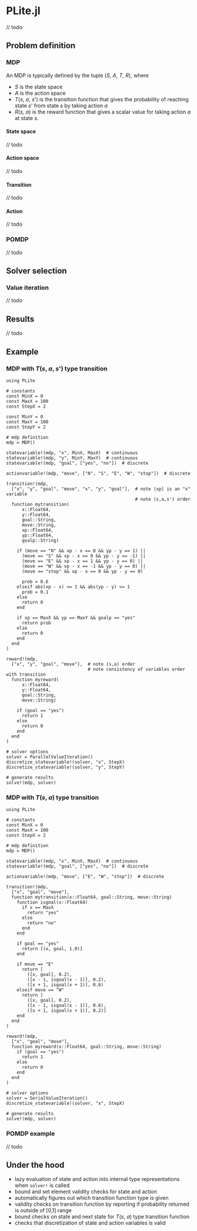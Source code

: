 # PLite.jl

// todo

## Problem definition

### MDP

An MDP is typically defined by the tuple (*S*, *A*, *T*, *R*), where

* *S* is the state space
* *A* is the action space
* *T*(*s*, *a*, *s*') is the transition function that gives the probability of reaching state *s*' from state s by taking action *a*
* *R*(*s*, *a*) is the reward function that gives a scalar value for taking action *a* at state *s*.

#### State space

// todo

#### Action space

// todo

#### Transition

// todo

#### Action

// todo

### POMDP

// todo

## Solver selection

### Value iteration

// todo

## Results

// todo

## Example

### MDP with *T*(*s*, *a*, *s*') type transition

```
using PLite

# constants
const MinX = 0
const MaxX = 100
const StepX = 2

const MinY = 0
const MaxY = 100
const StepY = 2

# mdp definition
mdp = MDP()

statevariable!(mdp, "x", MinX, MaxX)  # continuous
statevariable!(mdp, "y", MinY, MaxY)  # continuous
statevariable!(mdp, "goal", ["yes", "no"])  # discrete

actionvariable!(mdp, "move", ["N", "S", "E", "W", "stop"])  # discrete

transition!(mdp,
  ["x", "y", "goal", "move", "x", "y", "goal"],  # note |xp| is an "x" variable
                                                 # note (s,a,s') order
  function mytransition(
      x::Float64,
      y::Float64,
      goal::String,
      move::String,
      xp::Float64,
      yp::Float64,
      goalp::String)

    if (move == "N" && xp - x == 0 && yp - y == 1) ||
      (move == "S" && xp - x == 0 && yp - y == -1) ||
      (move == "E" && xp - x == 1 && yp - y == 0) ||
      (move == "W" && xp - x == -1 && yp - y == 0) ||
      (move == "stop" && xp - x == 0 && yp - y == 0)

      prob = 0.6
    elseif abs(xp - x) <= 1 && abs(yp - y) <= 1
      prob = 0.1
    else
      return 0
    end

    if xp == MaxX && yp == MaxY && goalp == "yes"
      return prob
    else
      return 0
    end
  end
)

reward!(mdp,
  ["x", "y", "goal", "move"],  # note (s,a) order
                               # note consistency of variables order with transition
  function myreward(
      x::Float64,
      y::Float64,
      goal::String,
      move::String)

    if (goal == "yes")
      return 1
    else
      return 0
    end
  end
)

# solver options
solver = ParallelValueIteration()
discretize_statevariable!(solver, "x", StepX)
discretize_statevariable!(solver, "y", StepY)

# generate results
solve!(mdp, solver)
```

### MDP with *T*(*s*, *a*) type transition

```
using PLite

# constants
const MinX = 0
const MaxX = 100
const StepX = 2

# mdp definition
mdp = MDP()

statevariable!(mdp, "x", MinX, MaxX)  # continuous
statevariable!(mdp, "goal", ["yes", "no"])  # discrete

actionvariable!(mdp, "move", ["E", "W", "stop"])  # discrete

transition!(mdp,
  ["x", "goal", "move"],
  function mytransition(x::Float64, goal::String, move::String)
    function isgoal(x::Float64)
      if x == MaxX
        return "yes"
      else
        return "no"
      end
    end

    if goal == "yes"
      return [(x, goal, 1.0)]
    end

    if move == "E"
      return [
        ([x, goal], 0.2),
        ([x - 1, isgoal(x - 1)], 0.2),
        ([x + 1, isgoal(x + 1)], 0.6)
    elseif move == "W"
      return [
        ([x, goal], 0.2),
        ([x - 1, isgoal(x - 1)], 0.6),
        ([x + 1, isgoal(x + 1)], 0.2)]
    end
  end
)

reward!(mdp,
  ["x", "goal", "move"],
  function myreward(x::Float64, goal::String, move::String)
    if (goal == "yes")
      return 1
    else
      return 0
    end
  end
)

# solver options
solver = SerialValueIteration()
discretize_statevariable!(solver, "x", StepX)

# generate results
solve!(mdp, solver)
```

### POMDP example

// todo

## Under the hood

* lazy evaluation of state and action into internal type representations when `solver!` is called
* bound and set element validity checks for state and action
* automatically figures out which transition function type is given
* validity checks on transition function by reporting if probability returned is outside of [0,1] range
* bound checks on state and next state for *T*(*s*, *a*) type transition function
* checks that discretization of state and action variables is valid
